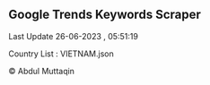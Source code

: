 

## Google Trends Keywords Scraper 
 
Last Update 26-06-2023 , 05:51:19

Country List :
VIETNAM.json



© Abdul Muttaqin 
